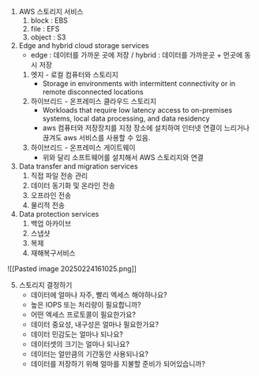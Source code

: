 1. AWS 스토리지 서비스
	1. block : EBS
	2. file : EFS
	3. object : S3
2. Edge and hybrid cloud storage services
	- edge : 데이터를 가까운 곳에 저장 / hybrid : 데이터를 가까운곳 + 먼곳에 동시 저장
	1. 엣지 - 로컬 컴퓨터와 스토리지
		- Storage in environments with intermittent connectivity or in remote disconnected locations
	2. 하이브리드 - 온프레미스 클라우드 스토리지
		- Workloads that require low latency access to on-premises systems, local data processing, and data residency
		- aws 컴퓨터와 저장장치를 지정 장소에 설치하여 인터넷 연결이 느리거나 끊겨도 aws 서비스를 사용할 수 있음.
	3. 하이브리드 - 온프레미스 게이트웨이
		- 위와 달리 소프트웨어를 설치해서 AWS 스토리지와 연결
3. Data transfer and migration services
	1. 직접 파일 전송 관리
	2. 데이터 동기화 및 온라인 전송
	3. 오프라인 전송
	4. 물리적 전송
4. Data protection services
	1. 백업 아카이브
	2. 스냅샷
	3. 복제
	4. 재해복구서비스

![[Pasted image 20250224161025.png]]

5. 스토리지 결정하기
	- 데이터에 얼마나 자주, 빨리 엑세스 해야하나요?
	- 높은 IOPS 또는 처리량이 필요합니까?
	- 어떤 엑세스 프로토콜이 필요한가요?
	- 데이터 중요성, 내구성은 얼마나 필요한가요?
	- 데이터 민감도는 얼마나 되나요?
	- 데이터셋의 크기는 얼마나 되나요?
	- 데이터는 얼만큼의 기간동안 사용되나요?
	- 데이터를 저장하기 위해 얼마를 지불할 준비가 되어있습니까?


